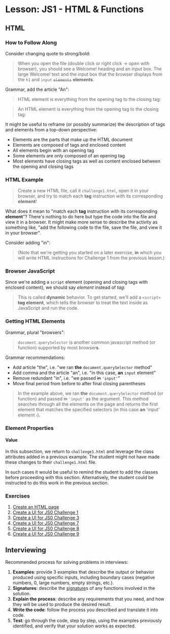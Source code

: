 # Lesson: JS1 - HTML & Functions

## HTML

### How to Follow Along

Consider changing quote to strong/bold:

> When you open the file (double click or right click → open with browser), you should see a Welcome! heading and an input box. The large Welcome! text and the input box that the browser displays from the `h1` and `input` ~~`elements`~~ **elements**.

Grammar, add the article "An":

> HTML element is everything from the opening tag to the closing tag:

> An HTML element is everything from the opening tag to the closing tag:

It might be useful to reframe (or possibly summarize) the description of tags and elements from a top-down perspective:

- Elements are the parts that make up the HTML document
- Elements are composed of tags and enclosed content
- All elements begin with an opening tag
- Some elements are only composed of an opening tag
- Most elements have closing tags as well as content enclosed between the opening and closing tags

### HTML Example

> Create a new HTML file, call it `challenge1.html`, open it in your browser, and try to match each **tag** instruction with its corresponding **element**!

What does it mean to "match each **tag** instruction with its corresponding **element**"? There's nothing to do here but type the code into the file and view it in a browser. It might make more sense to describe the activity as something like, "add the following code to the file, save the file, and view it in your browser".

Consider adding "in":

> (Note that we're getting you started on a later exercise, **in** which you will write HTML instructions for Challenge 1 from the previous lesson.)

### Browser JavaScript

Since we're adding a `script` element (opening and closing tags with enclosed content), we should say _element_ instead of _tag_:

> This is called **dynamic** behavior. To get started, we'll add a `<script>` **~~tag~~ element**, which tells the browser to treat the text inside as JavaScript and run the code.

### Getting HTML Elements

Grammar, plural "browsers":

> `document.querySelector` is another common javascript method (or function) supported by most browser**s**.

Grammar recommendations:

- Add article "the", i.e. "we ran **the** `document.querySelector` method"
- Add comma and the article "an", i.e. "in this case, **an** `input` element"
- Remove redundant "in", i.e. "we passed ~~in~~ `'input'`"
- Move final period from before to after final closing parentheses

> In the example above, we ran **the** `document.querySelector` method (or function) and passed ~~in~~ `'input'` as the argument. This method searches through all the elements on the page and returns the first element that matches the specified selectors (in this case **an** 'input' element ~~.~~)**.**

### Element Properties

#### Value

In this subsection, we return to `challenge1.html` and leverage the class attributes added in a previous example. The student might not have made these changes to their `challenge1.html` file.

In such cases it would be useful to remind the student to add the classes before proceeding with this section. Alternatively, the student could be instructed to do this work in the previous section.

### Exercises

1. [Create an HTML page](./html-ex01-create-an-html-page.html)
2. [Create a UI for JS0 Challenge 1](./html-ex02-ui-for-js00c01.html)
3. [Create a UI for JS0 Challenge 3](./html-ex03-ui-for-js00c03.html)
4. [Create a UI for JS0 Challenge 7](./html-ex04-ui-for-js00c07.html)
5. [Create a UI for JS0 Challenge 8](./html-ex05-ui-for-js00c08.html)
6. [Create a UI for JS0 Challenge 9](./html-ex06-ui-for-js00c09.html)

## Interviewing

Recommended process for solving problems in interviews:

1. **Examples**: provide 3 examples that describe the output or behavior produced using specific inputs, including boundary cases (negative numbers, 0, large numbers, empty strings, etc.).
2. **Signatures**: describe the [signature](https://developer.mozilla.org/en-US/docs/Glossary/Signature/Function)s of any functions involved in the solution.
3. **Explain the process**: describe any requirements that you need, and how they will be used to produce the desired result.
4. **Write the code**: follow the process you described and translate it into code.
5. **Test**: go through the code, step by step, using the examples previously identified, and verify that your solution works as expected.
